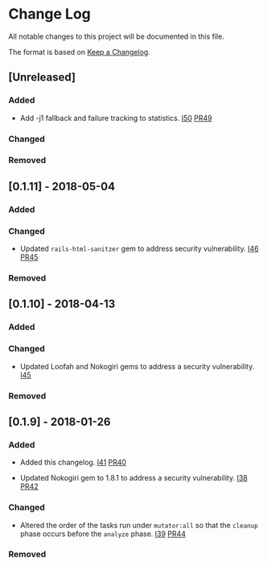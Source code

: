 # Change Log

All notable changes to this project will be documented in this file.

The format is based on [Keep a Changelog](http://keepachangelog.com/en/1.0.0/).

## [Unreleased]

### Added

- Add -j1 fallback and failure tracking to statistics.
  [I50](https://github.com/dinj-oss/mutator_rails/issues/50) [PR49](https://github.com/dinj-oss/mutator_rails/pull/49)


### Changed

### Removed

## [0.1.11] - 2018-05-04

### Added

### Changed

- Updated `rails-html-sanitzer` gem to address security vulnerability.
  [I46](https://github.com/dinj-oss/mutator_rails/issues/46) [PR45](https://github.com/dinj-oss/mutator_rails/pull/45)

### Removed

## [0.1.10] - 2018-04-13

### Added

### Changed

- Updated Loofah and Nokogiri gems to address a security vulnerability.
  [I45](https://github.com/dinj-oss/mutator_rails/issues/45)

### Removed

## [0.1.9] - 2018-01-26

### Added

- Added this changelog.
  [I41](https://github.com/dinj-oss/mutator_rails/issues/41) [PR40](https://github.com/dinj-oss/mutator_rails/pull/40)
  
- Updated Nokogiri gem to 1.8.1 to address a security vulnerability.
  [I38](https://github.com/dinj-oss/mutator_rails/issues/38) [PR42](https://github.com/dinj-oss/mutator_rails/pull/42)


### Changed

- Altered the order of the tasks run under `mutator:all` so that the `cleanup`
  phase occurs before the `analyze` phase.
  [I39](https://github.com/dinj-oss/mutator_rails/issues/39) [PR44](https://github.com/dinj-oss/mutator_rails/pull/44)

### Removed

